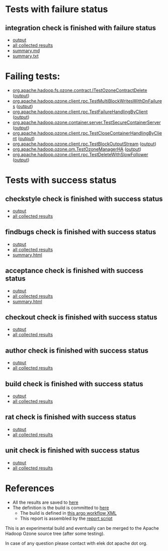 # Tests with failure status

## integration check is finished with failure status

   * [output](https://raw.githubusercontent.com/elek/ozone-ci-q4/master/pr/pr-hdds-2310-hfl48/integration/output.log)
   * [all collected results](https://github.com/elek/ozone-ci-q4/tree/master/pr/pr-hdds-2310-hfl48/integration)
   * [summary.md](https://github.com/elek/ozone-ci-q4/tree/master/pr/pr-hdds-2310-hfl48/integration/summary.md)
   * [summary.txt](https://github.com/elek/ozone-ci-q4/tree/master/pr/pr-hdds-2310-hfl48/integration/summary.txt)

# Failing tests: 

 * [org.apache.hadoop.fs.ozone.contract.ITestOzoneContractDelete](hadoop-ozone/ozonefs/org.apache.hadoop.fs.ozone.contract.ITestOzoneContractDelete.txt) ([output](hadoop-ozone/ozonefs/org.apache.hadoop.fs.ozone.contract.ITestOzoneContractDelete-output.txt))
 * [org.apache.hadoop.ozone.client.rpc.TestMultiBlockWritesWithDnFailures](hadoop-ozone/integration-test/org.apache.hadoop.ozone.client.rpc.TestMultiBlockWritesWithDnFailures.txt) ([output](hadoop-ozone/integration-test/org.apache.hadoop.ozone.client.rpc.TestMultiBlockWritesWithDnFailures-output.txt))
 * [org.apache.hadoop.ozone.client.rpc.TestFailureHandlingByClient](hadoop-ozone/integration-test/org.apache.hadoop.ozone.client.rpc.TestFailureHandlingByClient.txt) ([output](hadoop-ozone/integration-test/org.apache.hadoop.ozone.client.rpc.TestFailureHandlingByClient-output.txt))
 * [org.apache.hadoop.ozone.container.server.TestSecureContainerServer](hadoop-ozone/integration-test/org.apache.hadoop.ozone.container.server.TestSecureContainerServer.txt) ([output](hadoop-ozone/integration-test/org.apache.hadoop.ozone.container.server.TestSecureContainerServer-output.txt))
 * [org.apache.hadoop.ozone.client.rpc.TestCloseContainerHandlingByClient](hadoop-ozone/integration-test/org.apache.hadoop.ozone.client.rpc.TestCloseContainerHandlingByClient.txt) ([output](hadoop-ozone/integration-test/org.apache.hadoop.ozone.client.rpc.TestCloseContainerHandlingByClient-output.txt))
 * [org.apache.hadoop.ozone.client.rpc.TestBlockOutputStream](hadoop-ozone/integration-test/org.apache.hadoop.ozone.client.rpc.TestBlockOutputStream.txt) ([output](hadoop-ozone/integration-test/org.apache.hadoop.ozone.client.rpc.TestBlockOutputStream-output.txt))
 * [org.apache.hadoop.ozone.om.TestOzoneManagerHA](hadoop-ozone/integration-test/org.apache.hadoop.ozone.om.TestOzoneManagerHA.txt) ([output](hadoop-ozone/integration-test/org.apache.hadoop.ozone.om.TestOzoneManagerHA-output.txt))
 * [org.apache.hadoop.ozone.client.rpc.TestDeleteWithSlowFollower](hadoop-ozone/integration-test/org.apache.hadoop.ozone.client.rpc.TestDeleteWithSlowFollower.txt) ([output](hadoop-ozone/integration-test/org.apache.hadoop.ozone.client.rpc.TestDeleteWithSlowFollower-output.txt))


# Tests with success status

## checkstyle check is finished with success status

   * [output](https://raw.githubusercontent.com/elek/ozone-ci-q4/master/pr/pr-hdds-2310-hfl48/checkstyle/output.log)
   * [all collected results](https://github.com/elek/ozone-ci-q4/tree/master/pr/pr-hdds-2310-hfl48/checkstyle)


## findbugs check is finished with success status

   * [output](https://raw.githubusercontent.com/elek/ozone-ci-q4/master/pr/pr-hdds-2310-hfl48/findbugs/output.log)
   * [all collected results](https://github.com/elek/ozone-ci-q4/tree/master/pr/pr-hdds-2310-hfl48/findbugs)
   * [summary.html](https://elek.github.io/ozone-ci-q4/pr/pr-hdds-2310-hfl48/findbugs/summary.html)


## acceptance check is finished with success status

   * [output](https://raw.githubusercontent.com/elek/ozone-ci-q4/master/pr/pr-hdds-2310-hfl48/acceptance/output.log)
   * [all collected results](https://github.com/elek/ozone-ci-q4/tree/master/pr/pr-hdds-2310-hfl48/acceptance)
   * [summary.html](https://elek.github.io/ozone-ci-q4/pr/pr-hdds-2310-hfl48/acceptance/summary.html)


## checkout check is finished with success status

   * [output](https://raw.githubusercontent.com/elek/ozone-ci-q4/master/pr/pr-hdds-2310-hfl48/checkout/output.log)
   * [all collected results](https://github.com/elek/ozone-ci-q4/tree/master/pr/pr-hdds-2310-hfl48/checkout)


## author check is finished with success status

   * [output](https://raw.githubusercontent.com/elek/ozone-ci-q4/master/pr/pr-hdds-2310-hfl48/author/output.log)
   * [all collected results](https://github.com/elek/ozone-ci-q4/tree/master/pr/pr-hdds-2310-hfl48/author)


## build check is finished with success status

   * [output](https://raw.githubusercontent.com/elek/ozone-ci-q4/master/pr/pr-hdds-2310-hfl48/build/output.log)
   * [all collected results](https://github.com/elek/ozone-ci-q4/tree/master/pr/pr-hdds-2310-hfl48/build)


## rat check is finished with success status

   * [output](https://raw.githubusercontent.com/elek/ozone-ci-q4/master/pr/pr-hdds-2310-hfl48/rat/output.log)
   * [all collected results](https://github.com/elek/ozone-ci-q4/tree/master/pr/pr-hdds-2310-hfl48/rat)


## unit check is finished with success status

   * [output](https://raw.githubusercontent.com/elek/ozone-ci-q4/master/pr/pr-hdds-2310-hfl48/unit/output.log)
   * [all collected results](https://github.com/elek/ozone-ci-q4/tree/master/pr/pr-hdds-2310-hfl48/unit)




# References

 * All the results are saved to [here](https://github.com/elek/ozone-ci-q4/tree/master/pr/pr-hdds-2310-hfl48/)
 * The definition is the build is committed to [here](https://github.com/elek/argo-ozone)
    * The build is defined in [this argo workflow XML](https://github.com/elek/argo-ozone/blob/master/ozone-build.yaml)
    * This report is assembled by the [report script](https://github.com/elek/argo-ozone/blob/master/scripts/report.sh)

This is an experimental build and eventually can be merged to the Apache Hadoop Ozone source tree (after some testing).

In case of any question please contact with elek dot apache dot org.
